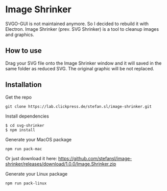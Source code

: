 # Image Shrinker

SVGO-GUI is not maintained anymore. So I decided to rebuild it with Electron.
Image Shrinker (prev. SVG Shrinker) is a tool to cleanup images and graphics. 

## How to use
Drag your SVG file onto the Image Shrinker window and it will saved in the same folder as reduced SVG.
The original graphic will be not replaced.

## Installation
Get the repo
```shell
git clone https://lab.clickpress.de/stefan.sl/image-shrinker.git
```
Install dependencies
```shell
$ cd svg-shrinker
$ npm install
```
Generate your MacOS package
```shell
npm run pack-mac
```

Or just download it here:
https://github.com/stefansl/image-shrinker/releases/download/1.0.0/Image.Shrinker.zip

Generate your Linux package
```shell
npm run pack-linux
```
